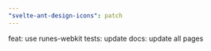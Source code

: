 ```yaml
---
"svelte-ant-design-icons": patch
---
```


feat: use runes-webkit
tests: update
docs: update all pages
